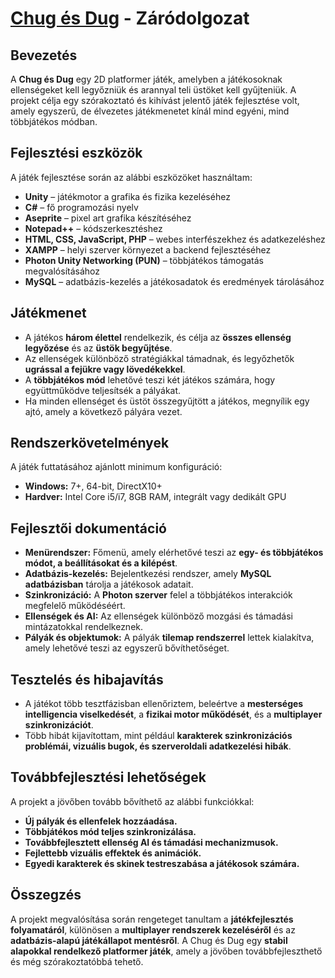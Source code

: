 # [Chug és Dug](Aseprite/chugesdugtitle2.png) - Záródolgozat

## Bevezetés
A **Chug és Dug** egy 2D platformer játék, amelyben a játékosoknak ellenségeket kell legyőzniük és arannyal teli üstöket kell gyűjteniük. A projekt célja egy szórakoztató és kihívást jelentő játék fejlesztése volt, amely egyszerű, de élvezetes játékmenetet kínál mind egyéni, mind többjátékos módban.

## Fejlesztési eszközök
A játék fejlesztése során az alábbi eszközöket használtam:
- **Unity** – játékmotor a grafika és fizika kezeléséhez
- **C#** – fő programozási nyelv
- **Aseprite** – pixel art grafika készítéséhez
- **Notepad++** – kódszerkesztéshez
- **HTML, CSS, JavaScript, PHP** – webes interfészekhez és adatkezeléshez
- **XAMPP** – helyi szerver környezet a backend fejlesztéséhez
- **Photon Unity Networking (PUN)** – többjátékos támogatás megvalósításához
- **MySQL** – adatbázis-kezelés a játékosadatok és eredmények tárolásához

## Játékmenet
- A játékos **három élettel** rendelkezik, és célja az **összes ellenség legyőzése** és az **üstök begyűjtése**.
- Az ellenségek különböző stratégiákkal támadnak, és legyőzhetők **ugrással a fejükre vagy lövedékekkel**.
- A **többjátékos mód** lehetővé teszi két játékos számára, hogy együttműködve teljesítsék a pályákat.
- Ha minden ellenséget és üstöt összegyűjtött a játékos, megnyílik egy ajtó, amely a következő pályára vezet.

## Rendszerkövetelmények
A játék futtatásához ajánlott minimum konfiguráció:
- **Windows:** 7+, 64-bit, DirectX10+
- **Hardver:** Intel Core i5/i7, 8GB RAM, integrált vagy dedikált GPU

## Fejlesztői dokumentáció
- **Menürendszer:** Főmenü, amely elérhetővé teszi az **egy- és többjátékos módot, a beállításokat és a kilépést**.
- **Adatbázis-kezelés:** Bejelentkezési rendszer, amely **MySQL adatbázisban** tárolja a játékosok adatait.
- **Szinkronizáció:** A **Photon szerver** felel a többjátékos interakciók megfelelő működéséért.
- **Ellenségek és AI:** Az ellenségek különböző mozgási és támadási mintázatokkal rendelkeznek.
- **Pályák és objektumok:** A pályák **tilemap rendszerrel** lettek kialakítva, amely lehetővé teszi az egyszerű bővíthetőséget.

## Tesztelés és hibajavítás
- A játékot több tesztfázisban ellenőriztem, beleértve a **mesterséges intelligencia viselkedését**, a **fizikai motor működését**, és a **multiplayer szinkronizációt**.
- Több hibát kijavítottam, mint például **karakterek szinkronizációs problémái, vizuális bugok, és szerveroldali adatkezelési hibák**.

## Továbbfejlesztési lehetőségek
A projekt a jövőben tovább bővíthető az alábbi funkciókkal:
- **Új pályák és ellenfelek hozzáadása.**
- **Többjátékos mód teljes szinkronizálása.**
- **Továbbfejlesztett ellenség AI és támadási mechanizmusok.**
- **Fejlettebb vizuális effektek és animációk.**
- **Egyedi karakterek és skinek testreszabása a játékosok számára.**

## Összegzés
A projekt megvalósítása során rengeteget tanultam a **játékfejlesztés folyamatáról**, különösen a **multiplayer rendszerek kezeléséről** és az **adatbázis-alapú játékállapot mentésről**. A Chug és Dug egy **stabil alapokkal rendelkező platformer játék**, amely a jövőben továbbfejleszthető és még szórakoztatóbbá tehető.
